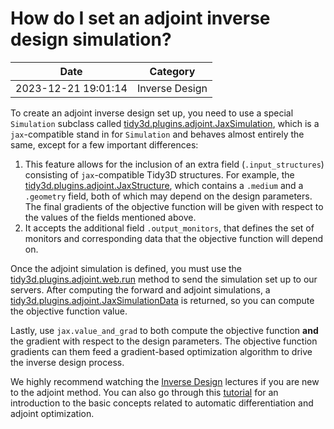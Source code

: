 # How do I set an adjoint inverse design simulation?

| Date       | Category    |
|------------|-------------|
| 2023-12-21 19:01:14 | Inverse Design |


To create an adjoint inverse design set up, you need to use a special <code>Simulation</code> subclass called <a target="_blank" rel="noopener" href="https://docs.flexcompute.com/projects/tidy3d/en/latest/api/_autosummary/tidy3d.plugins.adjoint.JaxSimulation.html#tidy3d.plugins.adjoint.JaxSimulation">tidy3d.plugins.adjoint.JaxSimulation</a>, which is a <code>jax</code>-compatible stand in for <code>Simulation</code> and behaves almost entirely the same, except for a few important differences:<ol><li>This feature allows for the inclusion of an extra field (<code>.input_structures</code>) consisting of <code>jax</code>-compatible Tidy3D structures. For example, the <a target="_blank" rel="noopener" href="https://docs.flexcompute.com/projects/tidy3d/en/latest/api/_autosummary/tidy3d.plugins.adjoint.JaxStructure.html#tidy3d.plugins.adjoint.JaxStructure">tidy3d.plugins.adjoint.JaxStructure</a>, which contains a <code>.medium</code> and a <code>.geometry</code> field, both of which may depend on the design parameters. The final gradients of the objective function will be given with respect to the values of the fields mentioned above.</li><li>It accepts the additional field <code>.output_monitors</code>, that defines the set of monitors and corresponding data that the objective function will depend on.</li></ol>

Once the adjoint simulation is defined, you must use the <a target="_blank" rel="noopener" href="https://docs.flexcompute.com/projects/tidy3d/en/latest/api/_autosummary/tidy3d.plugins.adjoint.web.run.html">tidy3d.plugins.adjoint.web.run</a> method to send the simulation set up to our servers. After computing the forward and adjoint simulations, a <a target="_blank" rel="noopener" href="https://docs.flexcompute.com/projects/tidy3d/en/latest/api/_autosummary/tidy3d.plugins.adjoint.JaxSimulationData.html#tidy3d.plugins.adjoint.JaxSimulationData">tidy3d.plugins.adjoint.JaxSimulationData</a> is returned, so you can compute the objective function value. 

 

Lastly, use <code>jax.value_and_grad</code> to both compute the objective function <strong>and</strong> the gradient with respect to the design parameters. The objective function gradients can them feed a gradient-based optimization algorithm to drive the inverse design process. 

 

We highly recommend watching the <a href="https://www.flexcompute.com/tidy3d/learning-center/inverse-design/">Inverse Design</a> lectures if you are new to the adjoint method. You can also go through this <a href="https://www.flexcompute.com/tidy3d/examples/notebooks/AdjointPlugin1Intro/">tutorial</a> for an introduction to the basic concepts related to automatic differentiation and adjoint optimization.

 

 